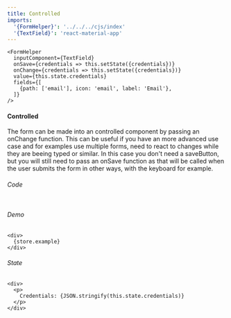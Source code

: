 ```yaml
---
title: Controlled
imports:
  '{FormHelper}': '../../../cjs/index'
  '{TextField}': 'react-material-app'
---
```


```store example
<FormHelper
  inputComponent={TextField}
  onSave={credentials => this.setState({credentials})}
  onChange={credentials => this.setState({credentials})}
  value={this.state.credentials}
  fields={[
    {path: ['email'], icon: 'email', label: 'Email'},
  ]}
/>
```

#### Controlled

The form can be made into an controlled component by passing an
onChange function. This can be useful if you have an more advanced
use case and for examples use multiple forms, need to react to changes
while they are beeing typed or similar.
In this case you don't need a saveButton, but you will still need to
pass an onSave function as that will be called when the user submits
the form in other ways, with the keyboard for example.

###### Code

```stored example jsx

```

###### Demo

```render
<div>
  {store.example}
</div>
```

###### State

```render
<div>
  <p>
    Credentials: {JSON.stringify(this.state.credentials)}
  </p>
</div>
```
